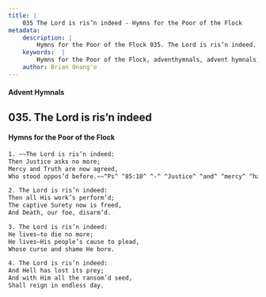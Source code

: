 ```yaml
---
title: |
    035 The Lord is ris’n indeed - Hymns for the Poor of the Flock
metadata:
    description: |
        Hymns for the Poor of the Flock 035. The Lord is ris’n indeed. ~~The Lord is ris’n indeed: Then Justice asks no more; Mercy and Truth are now agreed,  Who stood oppos’d before.~~^Ps^ ^85:10^ ^-^ ^Justice^ ^and^ ^mercy^ ^have^ ^never^ ^been^ ^at^ ^variance^ 
    keywords:  |
        Hymns for the Poor of the Flock, adventhymnals, advent hymnals, The Lord is ris’n indeed, ~~The Lord is ris’n indeed:, 
    author: Brian Onang'o
---
```


#### Advent Hymnals
## 035. The Lord is ris’n indeed
####  Hymns for the Poor of the Flock

```txt
1. ~~The Lord is ris’n indeed:
Then Justice asks no more;
Mercy and Truth are now agreed, 
Who stood oppos’d before.~~^Ps^ ^85:10^ ^-^ ^Justice^ ^and^ ^mercy^ ^have^ ^never^ ^been^ ^at^ ^variance^

2. The Lord is ris’n indeed:
Then all His work’s perform’d;
The captive Surety now is freed,
And Death, our foe, disarm’d.

3. The Lord is ris’n indeed:
He lives—to die no more;
He lives—His people’s cause to plead, 
Whose curse and shame He bore.

4. The Lord is ris’n indeed:
And Hell has lost its prey;
And with Him all the ransom’d seed, 
Shall reign in endless day.
```